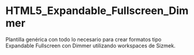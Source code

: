 # HTML5_Expandable_Fullscreen_Dimmer
Plantilla genérica con todo lo necesario para crear formatos tipo Expandable Fullscreen con Dimmer utilizando workspaces de Sizmek.
